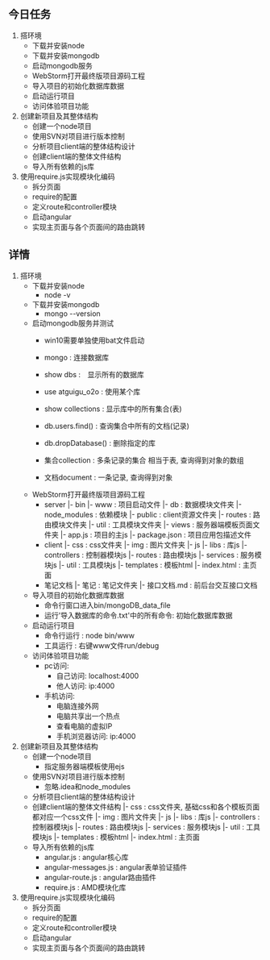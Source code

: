 ## 今日任务
1. 搭环境
    * 下载并安装node
    * 下载并安装mongodb
    * 启动mongodb服务
    * WebStorm打开最终版项目源码工程
    * 导入项目的初始化数据库数据
    * 启动运行项目
    * 访问体验项目功能
2. 创建新项目及其整体结构
    * 创建一个node项目
    * 使用SVN对项目进行版本控制
    * 分析项目client端的整体结构设计
    * 创建client端的整体文件结构
    * 导入所有依赖的js库
3. 使用require.js实现模块化编码
    * 拆分页面
    * require的配置
    * 定义route和controller模块
    * 启动angular
    * 实现主页面与各个页面间的路由跳转

## 详情
1. 搭环境
    * 下载并安装node
        * node -v
    * 下载并安装mongodb
        * mongo --version
    * 启动mongodb服务并测试
        * win10需要单独使用bat文件启动
        * mongo : 连接数据库
        * show dbs :　显示所有的数据库
        * use atguigu_o2o : 使用某个库
        * show collections : 显示库中的所有集合(表)
        * db.users.find() : 查询集合中所有的文档(记录)
        * db.dropDatabase() : 删除指定的库
        
		* 集合collection : 多条记录的集合  相当于表, 查询得到对象的数组
		* 文档document : 一条记录, 查询得到对象
    * WebStorm打开最终版项目源码工程
        * server
            |- bin
                |- www : 项目启动文件
            |- db : 数据模块文件夹
            |- node_modules : 依赖模块
            |- public : client资源文件夹
            |- routes : 路由模块文件夹
            |- util : 工具模块文件夹
            |- views : 服务器端模板页面文件夹
            |- app.js : 项目的主js
            |- package.json : 项目应用包描述文件
        * client
            |- css : css文件夹
            |- img : 图片文件夹
            |- js
                |- libs : 库js
                |- controllers : 控制器模块js
                |- routes : 路由模块js
                |- services : 服务模块js
                |- util : 工具模块js
                |- templates : 模板html
            |- index.html : 主页面
        * 笔记文档
            |- 笔记  : 笔记文件夹
            |- 接口文档.md : 前后台交互接口文档
    * 导入项目的初始化数据库数据
        * 命令行窗口进入bin/mongoDB_data_file
        * 运行'导入数据库的命令.txt'中的所有命令: 初始化数据库数据
    * 启动运行项目
        * 命令行运行 : node bin/www
        * 工具运行 : 右键www文件run/debug
    * 访问体验项目功能
        * pc访问: 
            * 自己访问: localhost:4000
            * 他人访问: ip:4000
        * 手机访问:
            * 电脑连接外网
            * 电脑共享出一个热点
            * 查看电脑的虚拟IP
            * 手机浏览器访问: ip:4000
2. 创建新项目及其整体结构
    * 创建一个node项目
        * 指定服务器端模板使用ejs
    * 使用SVN对项目进行版本控制
        * 忽略.idea和node_modules
    * 分析项目client端的整体结构设计
    * 创建client端的整体文件结构
        |- css : css文件夹, 基础css和各个模板页面都对应一个css文件
        |- img : 图片文件夹
        |- js
            |- libs : 库js
            |- controllers : 控制器模块js
            |- routes : 路由模块js
            |- services : 服务模块js
            |- util : 工具模块js
            |- templates : 模板html
        |- index.html : 主页面
    * 导入所有依赖的js库  
        * angular.js : angular核心库
        * angular-messages.js : angular表单验证插件
        * angular-route.js : angular路由插件
        * require.js : AMD模块化库
3. 使用require.js实现模块化编码
    * 拆分页面
    * require的配置
    * 定义route和controller模块
    * 启动angular
    * 实现主页面与各个页面间的路由跳转